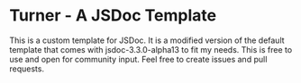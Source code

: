# Turner - A JSDoc Template
This is a custom template for JSDoc.  It is a modified version of the default
template that comes with jsdoc-3.3.0-alpha13 to fit my needs.  This is free to
use and open for community input.  Feel free to create issues and pull requests.
